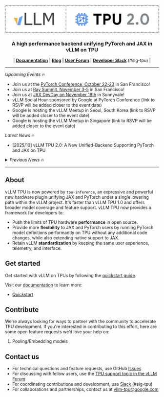 <p align="center">
  <img src="docs/assets/tpu2.0_banner.png" alt="vLLM TPU 2.0">
</p>

<h3 align="center">
A high performance backend unifying PyTorch and JAX in vLLM on TPU
</h3>

<p align="center">
| <a href="https://github.com/vllm-project/tpu-inference/tree/main/docs"><b>Documentation</b></a> | <a href="https://blog.vllm.ai/"><b>Blog</b></a> | <a href="https://discuss.vllm.ai/c/hardware-support/google-tpu-support/27"><b>User Forum</b></a> | <a href="https://slack.vllm.ai"><b>Developer Slack</b></a> (#sig-tpu) |
</p>

---

_Upcoming Events_ 🔥

- Join us at the [PyTorch Conference, October 22-23](https://events.linuxfoundation.org/pytorch-conference/) in San Francisco!
- Join us at [Ray Summit, November 3-5](https://www.anyscale.com/ray-summit/2025) in San Francisco!
- Join us at [JAX DevDay on November 18th](https://rsvp.withgoogle.com/events/devlab-fall-2025) in Sunnyvale!
- vLLM Social Hour sponsored by Google at PyTorch Conference (link to RSVP will be added closer to the event date)
- Google is hosting the vLLM Meetup in Seoul, South Korea (link to RSVP will be added closer to the event date)
- Google is hosting the vLLM Meetup in Singapore (link to RSVP will be added closer to the event date)

_Latest News_ 🔥

- [2025/10] vLLM TPU 2.0: A New Unified-Backend Supporting PyTorch and JAX on TPU
<!--TODO: add link: Read Google Cloud's Blog Post about vLLM TPU 2.0!-->

<details>
<summary><i>Previous News</i> 🔥</summary>

- [2025/04] vLLM TPU 1.0 announced at Cloud Next 2025
</details>

---

## About

vLLM TPU is now powered by `tpu-inference`, an expressive and powerful new hardware plugin unifying JAX and PyTorch under a single lowering path within the vLLM project. It's faster than vLLM TPU 1.0 and offers broader model coverage and feature support. vLLM TPU now provides a framework for developers to:

- Push the limits of TPU hardware **performance** in open source.
- Provide more **flexibility** to JAX and PyTorch users by running PyTorch model definitions performantly on TPU without any additional code changes, while also extending native support to JAX.
- Retain vLLM **standardization** by keeping the same user experience, telemetry, and interface.

## Get started

Get started with vLLM on TPUs by following the [quickstart guide](https://github.com/vllm-project/tpu-inference/tree/main/docs/getting_started/quickstart.md).

Visit our [documentation](https://github.com/vllm-project/tpu-inference/tree/main/docs) to learn more:

- [Quickstart](https://github.com/vllm-project/tpu-inference/tree/main/docs/getting_started/quickstart.md)
<!--TODO: add link to list of supported models-->

## Contribute

We're always looking for ways to partner with the community to accelerate TPU development. If you're interested in contributing to this effort, here are some open feature requests we’d love your help on:

1. Pooling/Embedding models <!--TODO: add link to existing FR-->

## Contact us

- For technical questions and feature requests, use GitHub [Issues](https://github.com/vllm-project/tpu-inference/issues)
- For discussing with fellow users, use the [TPU support topic in the vLLM Forum](https://discuss.vllm.ai/c/hardware-support/google-tpu-support/27)
- For coordinating contributions and development, use [Slack](https://slack.vllm.ai) (#sig-tpu)
- For collaborations and partnerships, contact us at [vllm-tpu@google.com](mailto:vllm-tpu@google.com)
